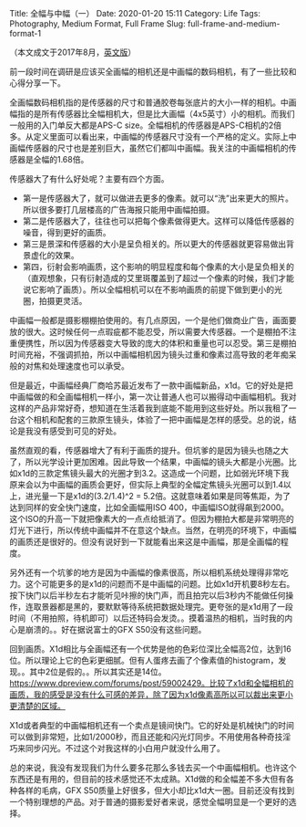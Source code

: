 Title: 全幅与中幅（一）
Date: 2020-01-20 15:11
Category: Life
Tags: Photography, Medium Format, Full Frame
Slug: full-frame-and-medium-format-1

（本文成文于2017年8月，[英文版](/full-frame-and-medium-fromat-cameras.html)）

前一段时间在调研是应该买全画幅的相机还是中画幅的数码相机，有了一些比较和心得分享一下。

全画幅数码相机指的是传感器的尺寸和普通胶卷每张底片的大小一样的相机。中画幅指的是所有传感器比全幅相机大，但是比大画幅（4x5英寸）小的相机。而我们一般用的入门单反大都是APS-C size。全幅相机的传感器是APS-C相机的2倍多。从定义里面可以看出来，中画幅的传感器尺寸没有一个严格的定义。实际上中画幅传感器的尺寸也是差别巨大，虽然它们都叫中画幅。我关注的中画幅相机的传感器是全幅的1.68倍。

传感器大了有什么好处呢？主要有四个方面。

* 第一是传感器大了，就可以做进去更多的像素。就可以“洗”出来更大的照片。所以很多要打几层楼高的广告海报只能用中画幅拍摄。
* 第二是传感器大了，往往也可以把每个像素做得更大。这样可以降低传感器的噪音，得到更好的画质。
* 第三是景深和传感器的大小是呈负相关的。所以更大的传感器就更容易做出背景虚化的效果。
* 第四，衍射会影响画质，这个影响的明显程度和每个像素的大小是呈负相关的（直观想象，只有衍射造成的艾里斑覆盖到了超过一个像素的时候，我们才能说它影响了画质）。所以全幅相机可以在不影响画质的前提下做到更小的光圈，拍摄更灵活。

中画幅一般都是摄影棚棚拍使用的。有几点原因，一个是他们做商业广告，画面要放的很大。这时候任何一点瑕疵都不能忍受，所以需要大传感器。一个是棚拍不注重便携性，所以因为传感器变大导致的庞大的体积和重量也可以忍受。第三是棚拍时间充裕，不强调抓拍，所以中画幅相机因为镜头过重和像素过高导致的老年痴呆般的对焦和处理速度也可以承受。

但是最近，中画幅经典厂商哈苏最近发布了一款中画幅新品，x1d。它的好处是把中画幅做的和全画幅相机一样小，第一次让普通人也可以搬得动中画幅相机。我对这样的产品非常好奇，想知道在生活着我到底能不能用到这些好处。所以我租了一台这个相机和配套的三款原生镜头，体验了一把中画幅是怎样的感受。总的说，结论是我没有感受到可见的好处。

虽然直观的看，传感器增大了有利于画质的提升。但坑爹的是因为镜头也随之大了，所以光学设计更加困难。因此导致一个结果，中画幅的镜头大都是小光圈。比如x1d的三款定焦镜头最大的光圈才到3.2。这造成一个问题，比如弱光环境下我原来会以为中画幅的画质会更好，但实际上典型的全幅定焦镜头光圈可以到1.4以上，进光量一下是x1d的(3.2/1.4)^2 = 5.2倍。这就意味着如果是同等焦距，为了达到同样的安全快门速度，比如全画幅用ISO 400，中画幅ISO就得飙到2000。这个ISO的升高一下就把像素大的一点点给抵消了。但因为棚拍大都是非常明亮的灯光下进行，所以传统中画幅并不在意这个缺点。当然，在明亮的环境下，中画幅的画质还是很好的。但没有说好到一下就能看出来这是中画幅，那是全画幅的程度。

另外还有一个坑爹的地方是因为中画幅的像素很高，所以相机系统处理得非常吃力。这个可能更多的是x1d的问题而不是中画幅的问题。比如x1d开机要8秒左右。按下快门以后半秒左右才能听见咔擦的快门声，而且拍完以后3秒内不能做任何操作，连取景器都是黑的，要默默等待系统把数据处理完。更夸张的是x1d用了一段时间（不用拍照，待机即可）以后还特码会发烫。。摸着温热的相机，当时我的内心是崩溃的。。好在据说富士的GFX S50没有这些问题。

回到画质。X1d相比与全画幅还有一个优势是他的色彩位深比全幅高2位，达到16位。所以理论上它的色彩更细腻。但有人蛋疼去画了个像素值的histogram，发现。。其中2位是假的。。所以其实还是14位。https://www.dpreview.com/forums/post/59002429。比较了x1d和全幅相机的画质，我的感受是没有什么可感的差异，除了因为x1d像素高所以可以裁出来更小更清楚的区域。

X1d或者典型的中画幅相机还有一个卖点是镜间快门。它的好处是机械快门的时间可以做到非常短，比如1/2000秒，而且还能和闪光灯同步。不用使用各种奇技淫巧来同步闪光。不过这个对我这样的小白用户就没什么用了。

总的来说，我没有发现我们为什么要多花那么多钱去买一个中画幅相机。也许这个东西还是有用的，但目前的技术感觉还不太成熟。X1d做的和全幅差不多大但有各种各样的毛病，GFX S50质量上好很多，但大小却比x1d大一圈。目前还没有找到一个特别理想的产品。对于普通的摄影爱好者来说，感觉全幅明显是一个更好的选择。